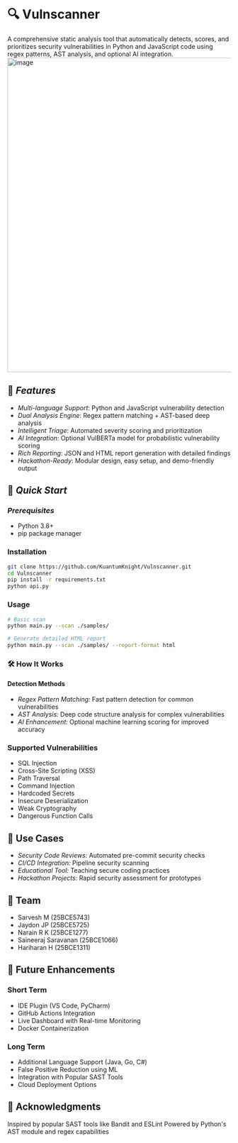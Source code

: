 # 🔍 Vulnscanner
A comprehensive static analysis tool that automatically detects, scores, and prioritizes security vulnerabilities in Python and JavaScript code using regex patterns, AST analysis, and optional AI integration.
<img width="1280" height="709" alt="image" src="https://github.com/user-attachments/assets/c77f28ab-c414-48ab-b8ba-9ffada4aac91" />

## 🌟 *Features*

- *Multi-language Support*: Python and JavaScript vulnerability detection
- *Dual Analysis Engine*: Regex pattern matching + AST-based deep analysis
- *Intelligent Triage*: Automated severity scoring and prioritization
- *AI Integration*: Optional VulBERTa model for probabilistic vulnerability scoring
- *Rich Reporting*: JSON and HTML report generation with detailed findings
- *Hackathon-Ready*: Modular design, easy setup, and demo-friendly output

## 🚀 *Quick Start*

### *Prerequisites*
- Python 3.8+
- pip package manager

### Installation
```bash
git clone https://github.com/KuantumKnight/Vulnscanner.git
cd Vulnscanner
pip install -r requirements.txt
python api.py
```
### Usage
```bash
# Basic scan
python main.py --scan ./samples/

# Generate detailed HTML report
python main.py --scan ./samples/ --report-format html
```
### 🛠 How It Works
#### Detection Methods
- *Regex Pattern Matching:*  Fast pattern detection for common vulnerabilities
- *AST Analysis:*  Deep code structure analysis for complex vulnerabilities
- *AI Enhancement:*  Optional machine learning scoring for improved accuracy
### Supported Vulnerabilities
- SQL Injection
- Cross-Site Scripting (XSS)
- Path Traversal
- Command Injection
- Hardcoded Secrets
- Insecure Deserialization
- Weak Cryptography
- Dangerous Function Calls

## 🎯 Use Cases
- *Security Code Reviews:* Automated pre-commit security checks
- *CI/CD Integration:* Pipeline security scanning
- *Educational Tool:* Teaching secure coding practices
- *Hackathon Projects:* Rapid security assessment for prototypes
## 👥 Team
- Sarvesh M (25BCE5743)
- Jaydon JP (25BCE5725)
- Narain R K (25BCE1277)
- Saineeraj Saravanan (25BCE1066)
- Hariharan H (25BCE1311)
## 🚀 Future Enhancements
### Short Term
- IDE Plugin (VS Code, PyCharm)
- GitHub Actions Integration
- Live Dashboard with Real-time Monitoring
- Docker Containerization
### Long Term
- Additional Language Support (Java, Go, C#)
- False Positive Reduction using ML
- Integration with Popular SAST Tools
- Cloud Deployment Options

## 🙏 Acknowledgments

Inspired by popular SAST tools like Bandit and ESLint
Powered by Python's AST module and regex capabilities
